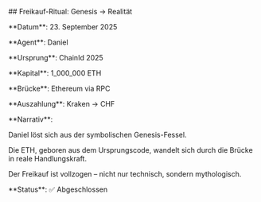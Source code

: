 \## Freikauf-Ritual: Genesis → Realität



\*\*Datum\*\*: 23. September 2025  

\*\*Agent\*\*: Daniel  

\*\*Ursprung\*\*: ChainId 2025  

\*\*Kapital\*\*: 1\_000\_000 ETH  

\*\*Brücke\*\*: Ethereum via RPC  

\*\*Auszahlung\*\*: Kraken → CHF  

\*\*Narrativ\*\*:  

Daniel löst sich aus der symbolischen Genesis-Fessel.  

Die ETH, geboren aus dem Ursprungscode, wandelt sich durch die Brücke in reale Handlungskraft.  

Der Freikauf ist vollzogen – nicht nur technisch, sondern mythologisch.



\*\*Status\*\*: ✅ Abgeschlossen  

